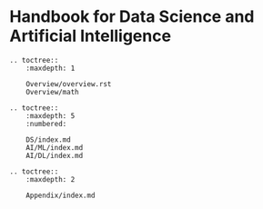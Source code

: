 # Handbook for Data Science and Artificial Intelligence

```eval_rst
.. toctree::
    :maxdepth: 1
    
    Overview/overview.rst
    Overview/math

.. toctree::
    :maxdepth: 5
    :numbered:

    DS/index.md
    AI/ML/index.md
    AI/DL/index.md

.. toctree::
    :maxdepth: 2

    Appendix/index.md
```


